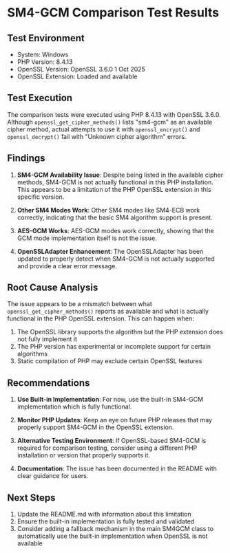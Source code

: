 # SM4-GCM Comparison Test Results

## Test Environment
- System: Windows
- PHP Version: 8.4.13
- OpenSSL Version: OpenSSL 3.6.0 1 Oct 2025
- OpenSSL Extension: Loaded and available

## Test Execution
The comparison tests were executed using PHP 8.4.13 with OpenSSL 3.6.0. Although `openssl_get_cipher_methods()` lists "sm4-gcm" as an available cipher method, actual attempts to use it with `openssl_encrypt()` and `openssl_decrypt()` fail with "Unknown cipher algorithm" errors.

## Findings
1. **SM4-GCM Availability Issue**: Despite being listed in the available cipher methods, SM4-GCM is not actually functional in this PHP installation. This appears to be a limitation of the PHP OpenSSL extension in this specific version.

2. **Other SM4 Modes Work**: Other SM4 modes like SM4-ECB work correctly, indicating that the basic SM4 algorithm support is present.

3. **AES-GCM Works**: AES-GCM modes work correctly, showing that the GCM mode implementation itself is not the issue.

4. **OpenSSLAdapter Enhancement**: The OpenSSLAdapter has been updated to properly detect when SM4-GCM is not actually supported and provide a clear error message.

## Root Cause Analysis
The issue appears to be a mismatch between what `openssl_get_cipher_methods()` reports as available and what is actually functional in the PHP OpenSSL extension. This can happen when:

1. The OpenSSL library supports the algorithm but the PHP extension does not fully implement it
2. The PHP version has experimental or incomplete support for certain algorithms
3. Static compilation of PHP may exclude certain OpenSSL features

## Recommendations
1. **Use Built-in Implementation**: For now, use the built-in SM4-GCM implementation which is fully functional.

2. **Monitor PHP Updates**: Keep an eye on future PHP releases that may properly support SM4-GCM in the OpenSSL extension.

3. **Alternative Testing Environment**: If OpenSSL-based SM4-GCM is required for comparison testing, consider using a different PHP installation or version that properly supports it.

4. **Documentation**: The issue has been documented in the README with clear guidance for users.

## Next Steps
1. Update the README.md with information about this limitation
2. Ensure the built-in implementation is fully tested and validated
3. Consider adding a fallback mechanism in the main SM4GCM class to automatically use the built-in implementation when OpenSSL is not available